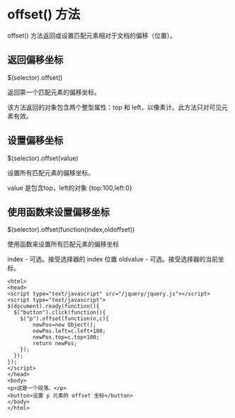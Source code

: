 
# offset() 方法

offset() 方法返回或设置匹配元素相对于文档的偏移（位置）。


## 返回偏移坐标

$(selector).offset()

返回第一个匹配元素的偏移坐标。

该方法返回的对象包含两个整型属性：top 和 left，以像素计。此方法只对可见元素有效。


## 设置偏移坐标

$(selector).offset(value)

设置所有匹配元素的偏移坐标。

value 是包含top，left的对象 {top:100,left:0}


## 使用函数来设置偏移坐标

$(selector).offset(function(index,oldoffset))

使用函数来设置所有匹配元素的偏移坐标

index - 可选。接受选择器的 index 位置
oldvalue - 可选。接受选择器的当前坐标。


```
<html>
<head>
<script type="text/javascript" src="/jquery/jquery.js"></script>
<script type="text/javascript">
$(document).ready(function(){
  $("button").click(function(){
    $("p").offset(function(n,c){
    	newPos=new Object();
        newPos.left=c.left+100;
        newPos.top=c.top+100;
        return newPos;
    });
  });
});
</script>
</head>
<body>
<p>这是一个段落。</p>
<button>设置 p 元素的 offset 坐标</button>
</body>
</html>

```
